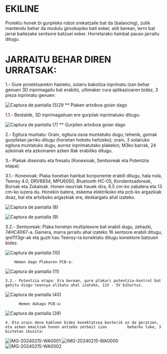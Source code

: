 # EKILINE


Proiektu honek bi gurpileko robot orekatzaile bat da (balancing), zutik mantendu behar da modulu giroskopiko bati esker, aldi berean, lerro bat jarrai baitezake sentsore batzuei esker.
Horretarako hainbat pauso jarraitu ditugu.


# JARRAITU BEHAR DIREN URRATSAK:


  1.- Gure proiektuarekin hasteko, solairu bakoitza inprimatu izan behar genuen 3D inprimagailu bat erabiliz, ultimaker cura aplikazioaren bidez, 3 pieza inprimatu genuen:

![Captura de pantalla (5)29](https://github.com/iikergnlz/EKILINE/assets/157123558/6fbf521b-18e9-4261-8967-a8887137901e)
    ** Plaken artxiboa goian dago



  1.1.- Bestalde, 3D inprimagailuan ere gurpilak inprimatuko ditugu:

  ![Captura de pantalla (7)](https://github.com/iikergnlz/EKILINE/assets/156433967/8151e66e-61b1-4824-9146-7c65fd9c5ea1)
  ** Gurpilen artxiboa goian dago


  2.- Egitura muntatu: 
      Orain, egitura osoa muntatuko dugu; lehenik, gomak gurpiletan jarriko ditugu (horietan hobeto heltzeko); orain, 3 solairuko egitura muntatuko dugu, aurrez inprimatutako plakekin;         M3ko barrak, 24 azkoinak eta azkoinaren azken 8ak erabiliko ditugu.


  3.- Plakak diseinatu eta fresatu (Konexioak, Sentsoreak eta Potentzia etapa):

  3.1.- Konexioak: Plaka honetan hainbat konponente erabili ditugu, hala nola, Teensy 4.0, DRV8834, MPU6050, Bluetooth HC-05, Kondentsadoreak, Bornak eta Zokaloak.             Honen neurriak hauek dira, 6.5 cm-ko zabalera eta 13 cm-ko luzera du. Honekin batera, eskema elektrikoko eta pcb-ko argazkiak doaz, bai eta artxiboko argazkiak         ere, deskargatu ahal izateko.
 
![Captura de pantalla (8)](https://github.com/iikergnlz/EKILINE/assets/156433967/5f256e0d-35f4-4149-a300-241b7fb2c29d)

![Captura de pantalla (9)](https://github.com/iikergnlz/EKILINE/assets/156433967/262e6f79-5c62-44a0-a25b-766f25d29d04)


  3.2.- Sentsoreak: Plaka honetan multiplexore bat erabili dugu, zehazki, 74HC4067-a. Gainera, marra jarraitu ahal izateko 16 sentsore erabili ditugu, qre1113gr-ak eta
        guzti hau Teensy-ra konektatu ditugu konektore batzuen bidez.
        
![Captura de pantalla (10)](https://github.com/iikergnlz/EKILINE/assets/156433967/c9a21597-7aac-4a16-a726-77108f53de80)

        Hemen dago Plakaren PCB-a:
        
![Captura de pantalla (11)](https://github.com/iikergnlz/EKILINE/assets/156433967/4c329bdc-8369-4c8f-9ff1-638366877fdb)

    3.2.- Potentzia etapa: Era berean, gure plakari potentzia-kontrol bat gehitu diogu teensya elikatu ahal izateko, 12V - 5V bihurtuz.

        
![Captura de pantalla (40)](https://github.com/iikergnlz/EKILINE/assets/156433967/fd5b6bb4-332a-48a7-b44c-44f412531928)

          Hemen dakagu PCB-a:
          
![Captura de pantalla (39)](https://github.com/iikergnlz/EKILINE/assets/156433967/7516e141-a253-4fa3-9a56-d20440aec242)
          

    4.-Eta orain dena kableen bidez konektatzea besterik ez da geratzen, eta azken emaitzak honen antzeko zerbait izan         beharko luke, 3 bistetan ikusita:
![IMG-20240215-WA0001](https://github.com/iikergnlz/EKILINE/assets/156433967/d0e81c63-f57f-4653-9fff-e3eac0a9c4e8)
![IMG-20240215-WA0000](https://github.com/iikergnlz/EKILINE/assets/156433967/3734e14e-c644-4124-a681-78c8bc223e38)
![IMG-20240215-WA0002](https://github.com/iikergnlz/EKILINE/assets/156433967/72bb887b-07f7-4e13-8dda-4593c428cd1b)

